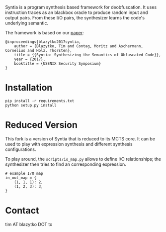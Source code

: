 Syntia is a program synthesis based framework for deobfuscation. It uses instruction traces as an blackbox oracle to produce random input and output pairs. From these I/O pairs, the synthesizer learns the code's underlying semantic. 

The framework is based on our [paper](https://www.usenix.org/system/files/conference/usenixsecurity17/sec17-blazytko.pdf):

```
@inproceedings{blazytko2017syntia,
    author = {Blazytko, Tim and Contag, Moritz and Aschermann, Cornelius and Holz, Thorsten},
    title = {{Syntia: Synthesizing the Semantics of Obfuscated Code}},
    year = {2017},
    booktitle = {USENIX Security Symposium} 
}
```

# Installation

```
pip install -r requirements.txt
python setup.py install
```

# Reduced Version

This fork is a version of Syntia that is reduced to its MCTS core. It can be used to play with expression synthesis and different synthesis configurations.

To play around, the `scripts/io_map.py` allows to define I/O relationships; the synthesizer then tries to find an corresponding expression.

```
# example I/O map
in_out_map = {
    (1, 1, 1): 2,
    (1, 2, 3): 3,
}
```

# Contact

tim AT blazytko DOT to
